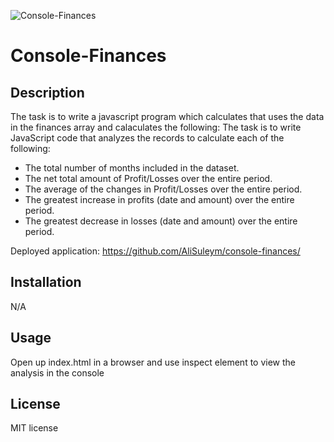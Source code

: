 ![Console-Finances](https://user-images.githubusercontent.com/116298145/224801131-a6126978-fa67-4b70-a621-dd1c61eefd0b.png)

# Console-Finances

## Description

The task is to write a javascript program which calculates that uses the data in the finances array and calaculates the following:
The task is to write JavaScript code that analyzes the records to calculate each of the following:

- The total number of months included in the dataset.
- The net total amount of Profit/Losses over the entire period.
- The average of the changes in Profit/Losses over the entire period.
- The greatest increase in profits (date and amount) over the entire period.
- The greatest decrease in losses (date and amount) over the entire period.

Deployed application: https://github.com/AliSuleym/console-finances/
                      

## Installation

N/A

## Usage

Open up index.html in a browser and use inspect element to view the analysis in the console 

## License

MIT license
